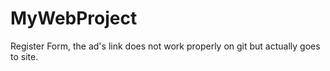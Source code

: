 # MyWebProject
Register Form, the ad's link does not work properly on git but actually goes to site.
